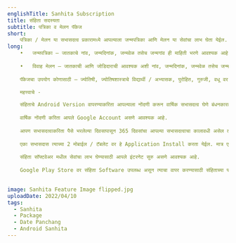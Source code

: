 ```yaml
---
englishTitle: Sanhita Subscription
title: संहिता सदस्यता
subtitle: पत्रिका व मेलन पॅकेज
short:
    पत्रिका / मेलन या सभासदत्व प्रकारामध्ये आपल्याला जन्मपत्रिका आणि मेलन या सेवांचा लाभ घेता येईल. आपल्या मोबाईल वरून जातकाची माहिती भरून pdf स्वरूपात जन्मपत्रिका किंवा मेलन तयार करून घेऊ शकता. हे वार्षिक सभासदत्व असून या कालावधीमध्ये जन्मपत्रिका किंवा मेलन तयार करण्याच्या संख्येवर कोणतेही बंधन ठेवण्यात आलेले नाही.
long:
    •	जन्मपत्रिका – जातकाचे नांव, जन्मदिनांक, जन्मवेळ तसेच जन्मगांव ही माहिती भरणे आवश्यक आहे. मराठी, कन्नड, गुजराती, हिंदी किंवा इंग्रजी या 5 पैकी कोणत्याही भाषेत आपण जन्मपत्रिका तयार करून घेऊ शकता. परदेशातील जन्म असल्यास DST / Summer Time / Standard Longitude आदी माहिती भरण्याची आवश्यकता नाही. आवश्यक ती सर्व काळजी घेऊन आपल्याला अचूक पत्रिका करून मिळेल. पत्रिका pdf स्वरूपात मिळेल. कोणत्याही पत्रिकेत भविष्य / ज्योतिष विषयक मार्गदर्शन दिले जात नाही.
    
    •	विवाह मेलन – जातकाची आणि जोडिदाराची आवश्यक अशी नांव, जन्मदिनांक, जन्मवेळ तसेच जन्मगांव ही माहिती भरणे आवश्यक आहे. मराठी किंवा इंग्रजी या 2 पैकी कोणत्याही भाषेत आपण विवाह मेलन तयार करून घेऊ शकता. विवाह मेलन करीत असताना गुणमेलन व कुंडलीतील ग्रहमेलनाचा विचार केला जातो. आवश्यक तेथे भावचलित कुंडलीचा देखील विचार केला जातो. त्याच बरोबर दाते पंचांगातील नाडी पादवेध कोष्टक आणि अभिनव विवाह मेलन कोष्टकाचा देखील आवश्यकतेनुसार विचार करून निर्णय दिला जातो. विवाह मेलन pdf स्वरूपात मिळेल.
    
    पॅकेजचा उपयोग कोणासाठी – ज्योतिषी, ज्योतिषशास्त्राचे विद्यार्थी / अभ्यासक, पुरोहित, गुरुजी, वधू वर सूचक मंडळे, विवाहेच्छुक मुलामुलींचे पालक यांच्याकरिता हे सभासदत्व उपयुक्त आहे.

    महत्त्वाचे - 

    संहिताचे Android Version वापरण्याकरिता आपल्याला नोंदणी करून वार्षिक सभासदत्व घेणे बंधनकारक आहे.
    
    वार्षिक नोंदणी करिता आपले Google Account असणे आवश्यक आहे.
    
    आपण सभासदत्वाकरिता पैसे भरलेल्या दिवसापासून 365 दिवसांचा आपल्या सभासदत्वाचा कालावधी असेल त्यानंतर पुन्हा पैसे भरून कालावधी वाढविता येईल.
    
    एका सभासदास त्याच्या 2 मोबाईल / टॅबलेट वर हे Application Install करता येईल. मात्र एका वेळेस दोन्ही पैकी कोणत्याही एका Device (Mobile / Tablet) वरूनच वापर करता येईल. दोन्ही वरून एकाच वेळेस वापर करता येणार नाही.
    
    संहिता सॉफ्टवेअर मधील सेवांचा लाभ घेण्यासाठी आपले इंटरनेट सुरु असणे आवश्यक आहे.
    
    Google Play Store वर संहिता Software उपलब्ध असून त्याचा वापर करण्यासाठी संहिताच्या पत्रिका / मेलन किंवा मुहूर्त यापैकी एक तरी पॅकेज घेतलेले असणे आवश्यक आहे.
  

image: Sanhita Feature Image flipped.jpg
uploadDate: 2022/04/10
tags:
  - Sanhita
  - Package
  - Date Panchang
  - Android Sanhita
---
```

